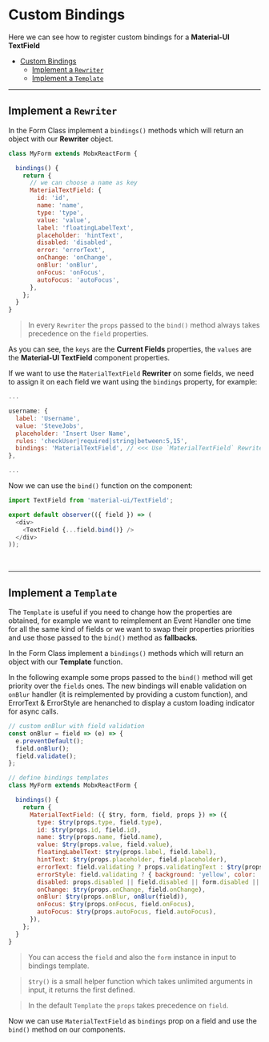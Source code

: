 # Custom Bindings

Here we can see how to register custom bindings for a **Material-UI TextField**

- [Custom Bindings](#custom-bindings)
  - [Implement a `Rewriter`](#implement-a-rewriter)
  - [Implement a `Template`](#implement-a-template)

---

## Implement a `Rewriter`

In the Form Class implement a `bindings()` methods which will return an object with our **Rewriter** object.

```javascript
class MyForm extends MobxReactForm {

  bindings() {
    return {
      // we can choose a name as key
      MaterialTextField: {
        id: 'id',
        name: 'name',
        type: 'type',
        value: 'value',
        label: 'floatingLabelText',
        placeholder: 'hintText',
        disabled: 'disabled',
        error: 'errorText',
        onChange: 'onChange',
        onBlur: 'onBlur',
        onFocus: 'onFocus',
        autoFocus: 'autoFocus',
      },
    };
  }
}
```

> In every `Rewriter` the `props` passed to the `bind()` method always takes precedence on the `field` properties.

As you can see, the `keys` are the **Current Fields** properties, the `values` are the **Material-UI TextField** component properties.

If we want to use the `MaterialTextField` **Rewriter** on some fields, we need to assign it on each field we want using the `bindings` property, for example:

```javascript
...

username: {
  label: 'Username',
  value: 'SteveJobs',
  placeholder: 'Insert User Name',
  rules: 'checkUser|required|string|between:5,15',
  bindings: 'MaterialTextField', // <<< Use `MaterialTextField` Rewriter
},

...
```

Now we can use the `bind()` function on the component:

```javascript
import TextField from 'material-ui/TextField';

export default observer(({ field }) => (
  <div>
    <TextField {...field.bind()} />
  </div>
));

```

<br>

---

## Implement a `Template`

The `Template` is useful if you need to change how the properties are obtained, for example we  want to reimplement an Event Handler one time for all the same kind of fields or we want to swap their properties priorities and use those passed to the `bind()` method as **fallbacks**.

In the Form Class implement a `bindings()` methods which will return an object with our **Template** function.

In the following example some props passed to the `bind()` method will get priority over the `fields` ones. The new bindings will enable validation on `onBlur` handler (it is reimplemented by providing a custom function), and ErrorText & ErrorStyle are henanched to display a custom loading indicator for async calls.

```javascript
// custom onBlur with field validation
const onBlur = field => (e) => {
  e.preventDefault();
  field.onBlur();
  field.validate();
};

// define bindings templates
class MyForm extends MobxReactForm {

  bindings() {
    return {
      MaterialTextField: ({ $try, form, field, props }) => ({
        type: $try(props.type, field.type),
        id: $try(props.id, field.id),
        name: $try(props.name, field.name),
        value: $try(props.value, field.value),
        floatingLabelText: $try(props.label, field.label),
        hintText: $try(props.placeholder, field.placeholder),
        errorText: field.validating ? props.validatingText : $try(props.error, field.error),
        errorStyle: field.validating ? { background: 'yellow', color: 'black' } : {},
        disabled: props.disabled || field.disabled || form.disabled || form.submitting,
        onChange: $try(props.onChange, field.onChange),
        onBlur: $try(props.onBlur, onBlur(field)),
        onFocus: $try(props.onFocus, field.onFocus),
        autoFocus: $try(props.autoFocus, field.autoFocus),
      }),
    };
  }
}
```

> You can access the `field` and also the `form` instance in input to bindings template.

> `$try()` is a small helper function which takes unlimited arguments in input, it returns the first defined.

> In the default `Template` the `props` takes precedence on `field`.

Now we can use `MaterialTextField` as `bindings` prop on a field and use the `bind()` method on our components.
